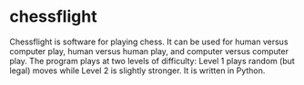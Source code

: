 chessflight
===========

Chessflight is software for playing chess. It can be used for human versus computer play, human versus human play, and computer versus computer play. The program plays at two levels of difficulty: Level 1 plays random (but legal) moves while Level 2 is slightly stronger. It is written in Python.
